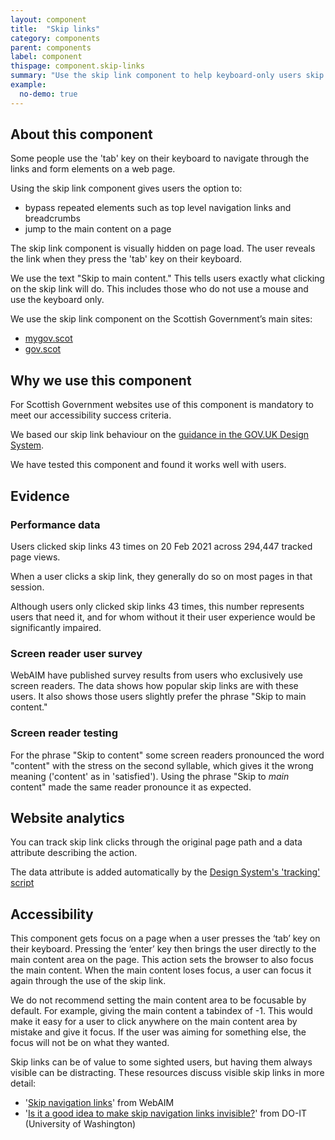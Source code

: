 ```yaml
---
layout: component
title:  "Skip links"
category: components
parent: components
label: component
thispage: component.skip-links
summary: "Use the skip link component to help keyboard-only users skip to the main content on a page."
example:
  no-demo: true
---
```


## About this component

Some people use the 'tab' key on their keyboard to navigate through the links and form elements on a web page.

Using the skip link component gives users the option to:
* bypass repeated elements such as top level navigation links and breadcrumbs
* jump to the main content on a page

The skip link component is visually hidden on page load. The user reveals the link when they press the 'tab' key on their keyboard.

We use the text "Skip to main content." This tells users exactly what clicking on the skip link will do. This includes those who do not use a mouse and use the keyboard only.

We use the skip link component on the Scottish Government’s main sites:
* [mygov.scot](https://www.mygov.scot)
* [gov.scot](https://www.gov.scot)




## Why we use this component

For Scottish Government websites use of this component is mandatory to meet our accessibility success criteria.

We based our skip link behaviour on the [guidance in the GOV.UK Design System](https://design-system.service.gov.uk/components/skip-link/). 

We have tested this component and found it works well with users.




## Evidence

### Performance data

Users clicked skip links 43 times on 20 Feb 2021 across 294,447 tracked page views.

When a user clicks a skip link, they generally do so on most pages in that session.

Although users only clicked skip links 43 times, this number represents users that need it, and for whom without it their user experience would be significantly impaired.

### Screen reader user survey

WebAIM have published survey results from users who exclusively use screen readers. The data shows how popular skip links are with these users. It also shows those users slightly prefer the phrase "Skip to main content."

### Screen reader testing

For the phrase "Skip to content" some screen readers pronounced the word "content" with the stress on the second syllable, which gives it the wrong meaning ('content' as in 'satisfied'). Using the phrase "Skip to *main* content" made the same reader pronounce it as expected.




## Website analytics

You can track skip link clicks through the original page path and a data attribute describing the action.

The data attribute is added automatically by the [Design System's 'tracking' script](/get-started/tracking/#skip-links)




## Accessibility

This component gets focus on a page when a user presses the ‘tab’ key on their keyboard. Pressing the ‘enter’ key then brings the user directly to the main content area on the page. This action sets the browser to also focus the main content. When the main content loses focus, a user can focus it again through the use of the skip link.

We do not recommend setting the main content area to be focusable by default. For example, giving the main content a tabindex of -1. This would make it easy for a user to click anywhere on the main content area by mistake and give it focus. If the user was aiming for something else, the focus will not be on what they wanted.

Skip links can be of value to some sighted users, but having them always visible can be distracting. These resources discuss visible skip links in more detail: 

* '[Skip navigation links](https://webaim.org/techniques/skipnav/)' from WebAIM
* '[Is it a good idea to make skip navigation links invisible?](https://www.washington.edu/accesscomputing/it-good-idea-make-skip-navigation-links-invisible)' from DO-IT (University of Washington)
